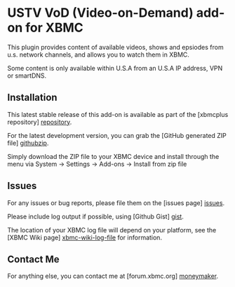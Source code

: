 USTV VoD (Video-on-Demand) add-on for XBMC
==========================================

This plugin provides content of available videos, shows and epsiodes from u.s. network channels, 
and allows you to watch them in XBMC.

Some content is only available within U.S.A from an U.S.A IP address, VPN or smartDNS.

Installation
------------
This latest stable release of this add-on is available as part of the 
[xbmcplus repository] [repository].

For the latest development version, 
you can grab the [GitHub generated ZIP file] [githubzip].

Simply download the ZIP file to your XBMC device and install through the menu
via System -> Settings -> Add-ons -> Install from zip file

Issues
------
For any issues or bug reports, please file them on the [issues page] [issues].

Please include log output if possible, using [Github Gist] [gist].

The location of your XBMC log file will depend on your platform, 
see the [XBMC Wiki page] [xbmc-wiki-log-file] for information.

Contact Me
----------
For anything else, you can contact me at [forum.xbmc.org] [moneymaker].

[repository]: https://github.com/moneymaker365/repository.xbmcplus.xbmc-plugins/releases
[githubzip]: https://github.com/moneymaker365/plugin.video.ustvvod/archive/master.zip
[issues]: https://github.com/moneymaker365/plugin.video.ustvvod/issues
[gist]: https://gist.github.com
[moneymaker]: http://forum.xbmc.org/member.php?action=profile&uid=116826
[xbmc-wiki-log-file]: http://wiki.xbmc.org/index.php?title=Log_file/Advanced#Log_files
